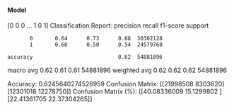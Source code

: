 #### Model
[0 0 0 ... 1 0 1]
Classification Report:
              precision    recall  f1-score   support

           0       0.64      0.73      0.68  30302128
           1       0.60      0.50      0.54  24579768

    accuracy                           0.62  54881896
   macro avg       0.62      0.61      0.61  54881896
weighted avg       0.62      0.62      0.62  54881896

Accuracy: 0.6245640274526959
Confusion Matrix:
[[21998508  8303620]
 [12301018 12278750]]
Confusion Matrix (%):
[[40.08336009 15.1299802 ]
 [22.41361705 22.37304265]]
